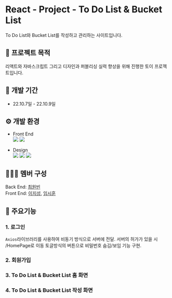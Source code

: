 # React - Project - To Do List & Bucket List
To Do List와 Bucket List를 작성하고 관리하는 사이트입니다.


##  :pushpin: 프로젝트 목적
리액트와 자바스크립트 그리고 디자인과 퍼블리싱 실력 향상을 위해 진행한 토이 프로젝트입니다.

## :date: 개발 기간
* 22.10.7일 - 22.10.9일

## :gear: 개발 환경
* Front End  
<img src="https://img.shields.io/badge/React-61DAFB?style=for-the-badge&logo=React&logoColor=white"> <img src="https://img.shields.io/badge/JavaScript-F7DF1E?style=for-the-badge&logo=JavaScript&logoColor=black">

* Design  
  <img src="https://img.shields.io/badge/CSS3-1572B6?style=for-the-badge&logo=CSS3&logoColor=black"> <img src="https://img.shields.io/badge/styledcomponents-DB7093?style=for-the-badge&logo=styledcomponents&logoColor=white"> <img src="https://img.shields.io/badge/figma-F24E1E?style=for-the-badge&logo=figma&logoColor=white">

## 👨‍👨‍👦 멤버 구성
Back End: [최원빈](https://github.com/dnjsqls5973)  
Front End: [이지성](https://github.com/Ji-Sung05), [임시훈](https://github.com/SiHoon61)

## :page_with_curl: 주요기능

### 1. 로그인
 `Axios`라이브러리를 사용하여 비동기 방식으로 서버에 전달. 서버의 허가가 있을 시 /HomePage로 이동
 토글방식의 버튼으로 비밀번호 숨김/보임 기능 구현.

### 2. 회원가입

### 3. To Do List & Bucket List 홈 화면

### 4. To Do List & Bucket List 작성 화면
 
 
